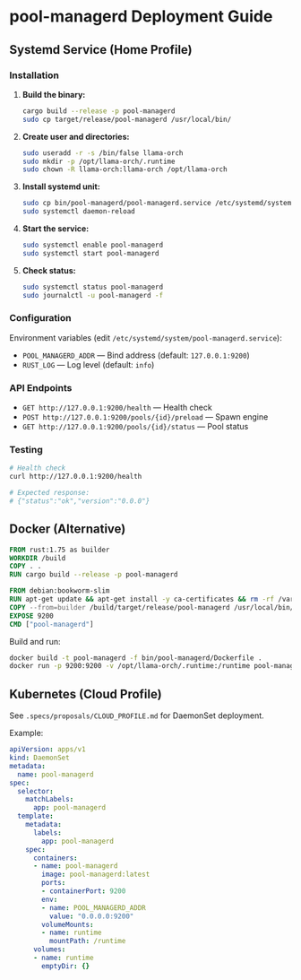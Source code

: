 # pool-managerd Deployment Guide

## Systemd Service (Home Profile)

### Installation

1. **Build the binary:**
   ```bash
   cargo build --release -p pool-managerd
   sudo cp target/release/pool-managerd /usr/local/bin/
   ```

2. **Create user and directories:**
   ```bash
   sudo useradd -r -s /bin/false llama-orch
   sudo mkdir -p /opt/llama-orch/.runtime
   sudo chown -R llama-orch:llama-orch /opt/llama-orch
   ```

3. **Install systemd unit:**
   ```bash
   sudo cp bin/pool-managerd/pool-managerd.service /etc/systemd/system/
   sudo systemctl daemon-reload
   ```

4. **Start the service:**
   ```bash
   sudo systemctl enable pool-managerd
   sudo systemctl start pool-managerd
   ```

5. **Check status:**
   ```bash
   sudo systemctl status pool-managerd
   sudo journalctl -u pool-managerd -f
   ```

### Configuration

Environment variables (edit `/etc/systemd/system/pool-managerd.service`):

- `POOL_MANAGERD_ADDR` — Bind address (default: `127.0.0.1:9200`)
- `RUST_LOG` — Log level (default: `info`)

### API Endpoints

- `GET http://127.0.0.1:9200/health` — Health check
- `POST http://127.0.0.1:9200/pools/{id}/preload` — Spawn engine
- `GET http://127.0.0.1:9200/pools/{id}/status` — Pool status

### Testing

```bash
# Health check
curl http://127.0.0.1:9200/health

# Expected response:
# {"status":"ok","version":"0.0.0"}
```

## Docker (Alternative)

```dockerfile
FROM rust:1.75 as builder
WORKDIR /build
COPY . .
RUN cargo build --release -p pool-managerd

FROM debian:bookworm-slim
RUN apt-get update && apt-get install -y ca-certificates && rm -rf /var/lib/apt/lists/*
COPY --from=builder /build/target/release/pool-managerd /usr/local/bin/
EXPOSE 9200
CMD ["pool-managerd"]
```

Build and run:
```bash
docker build -t pool-managerd -f bin/pool-managerd/Dockerfile .
docker run -p 9200:9200 -v /opt/llama-orch/.runtime:/runtime pool-managerd
```

## Kubernetes (Cloud Profile)

See `.specs/proposals/CLOUD_PROFILE.md` for DaemonSet deployment.

Example:
```yaml
apiVersion: apps/v1
kind: DaemonSet
metadata:
  name: pool-managerd
spec:
  selector:
    matchLabels:
      app: pool-managerd
  template:
    metadata:
      labels:
        app: pool-managerd
    spec:
      containers:
      - name: pool-managerd
        image: pool-managerd:latest
        ports:
        - containerPort: 9200
        env:
        - name: POOL_MANAGERD_ADDR
          value: "0.0.0.0:9200"
        volumeMounts:
        - name: runtime
          mountPath: /runtime
      volumes:
      - name: runtime
        emptyDir: {}
```

